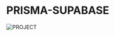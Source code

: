# PRISMA-SUPABASE
![PROJECT](https://github.com/THEALIFHAKER1/PRISMA-SUPABASE/assets/56091627/fea918cf-1797-4bf5-bccf-0076ac232225)
